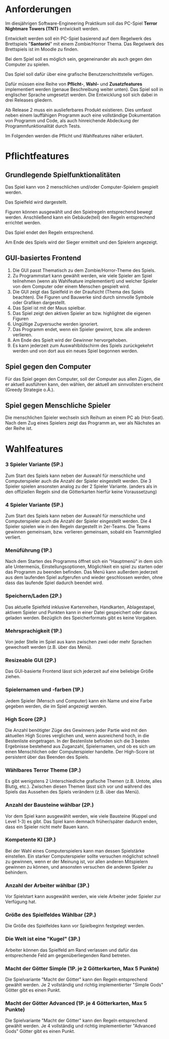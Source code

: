 # Anforderungen

Im diesjährigen Software-Engineering Praktikum soll das PC-Spiel **Terror Nightmare Towers (TNT)** entwickelt werden.

Entwickelt werden soll ein PC-Spiel basierend auf dem Regelwerk des Brettspiels "**Santorini**" mit einem Zombie/Horror Thema. Das Regelwerk des Brettspiels ist im Moodle zu finden.

Bei dem Spiel soll es möglich sein, gegeneinander als auch gegen den Computer zu spielen.

Das Spiel soll dafür über eine grafische Benutzerschnittstelle verfügen. 

Dafür müssen eine Reihe von **Pflicht-**, **Wahl-** und **Zusatzfeatures** implementiert werden (genaue Beschreibung weiter unten). Das Spiel soll in englischer Sprache umgesetzt werden. Die Entwicklung soll sich dabei in drei Releases gliedern.

Ab Release 2 muss ein auslieferbares Produkt existieren. Dies umfasst neben einem lauffähigen Programm auch eine vollständige Dokumentation von Programm und Code, als auch hinreichende Abdeckung der Programmfunktionalität durch Tests.

Im Folgenden werden die Pflicht und Wahlfeatures näher erläutert.


# Pflichtfeatures

## Grundlegende Spielfunktionalitäten

Das Spiel kann von 2 menschlichen und/oder Computer-Spielern gespielt werden.

Das Spielfeld wird dargestellt.

Figuren können ausgewählt und den Spielregeln entsprechend bewegt werden. Anschließend kann ein Gebäude(teil) den  Regeln entsprechend errichtet werden. 

Das Spiel endet den Regeln entsprechend. 

Am Ende des Spiels wird der Sieger ermittelt und den Spielern angezeigt.


## GUI-basiertes Frontend

 1. Die GUI passt Thematisch zu dem Zombie/Horror-Theme des Spiels.
 2. Zu Programmstart kann gewählt werden, wie viele Spieler am Spiel teilnehmen (wenn als Wahlfeature implementiert) und welcher Spieler von dem Computer oder einem Menschen gespielt wird.
 3. Die GUI zeigt das Spielfeld in der Draufsicht (Thema des Spiels beachten). Die Figuren und Bauwerke sind durch sinnvolle Symbole oder Grafiken dargestellt.
 4. Das Spiel ist mit der Maus spielbar.
 5. Das Spiel zeigt den aktiven Spieler an bzw. highlightet die eigenen Figuren 
 6. Ungültige Zugversuche werden ignoriert. 
 7. Das Programm endet, wenn ein Spieler gewinnt, bzw. alle anderen verlieren.
 8. Am Ende des Spielt wird der Gewinner hervorgehoben.
 9. Es kann jederzeit zum Auswahlbildschirm des Spiels zurückgekehrt werden und von dort aus ein neues Spiel begonnen werden.

## Spiel gegen den Computer

Für das Spiel gegen den Computer, soll der Computer aus allen Zügen, die er aktuell ausführen kann, den wählen, der aktuell am sinnvollsten erscheint (Greedy Strategie o.Ä.). 

## Spiel gegen Menschliche Spieler

Die menschlichen Spieler wechseln sich Reihum an einem PC ab (Hot-Seat). Nach dem Zug eines Spielers zeigt das Programm an, wer als Nächstes an der Reihe ist.

# Wahlfeatures

### 3 Spieler Variante (5P.)

Zum Start des Spiels kann neben der Auswahl für menschliche und Computerspieler auch die Anzahl der Spieler eingestellt werden. Die 3 Spieler spielen ansonsten analog zu der 2 Spieler Variante.
(anders als in den offiziellen Regeln sind die Götterkarten hierfür keine Voraussetzung)

### 4 Spieler Variante (5P.)

Zum Start des Spiels kann neben der Auswahl für menschliche und Computerspieler auch die Anzahl der Spieler eingestellt werden. Die 4 Spieler spielen wie in den Regeln dargestellt in 2er-Teams. Die Teams gewinnen gemeinsam, bzw. verlieren gemeinsam, sobald ein Teammitglied verliert.

### Menüführung (1P.)

Nach dem Starten des Programms öffnet sich ein "Hauptmenü" in dem sich alle Untermenüs, Einstellungsoptionen, Möglichkeit ein spiel zu starten oder das Programm zu beenden befinden. Das Menü kann außerdem jederzeit aus dem laufenden Spiel aufgerufen und wieder geschlossen werden, ohne dass das laufende Spiel dadurch beendet wird. 

### Speichern/Laden (2P.)

Das aktuelle Spielfeld inklusive Kartenreihen, Handkarten, Ablagestapel, aktivem Spieler und Punkten kann in einer Datei gespeichert oder daraus geladen werden. Bezüglich des Speicherformats gibt es keine Vorgaben.

### Mehrsprachigkeit (1P.)

Von jeder Stelle im Spiel aus kann zwischen zwei oder mehr Sprachen gewechselt werden (z.B. über das Menü). 

### Resizeable GUI (2P.)

Das GUI-basierte Frontend lässt sich jederzeit auf eine beliebige Größe ziehen.

### Spielernamen und -farben (1P.)

Jedem Spieler (Mensch und Computer) kann ein Name und eine Farbe gegeben werden, die im Spiel angezeigt werden.

### High Score (2P.)

Die Anzahl benötigter Züge des Gewinners jeder Partie wird mit den aktuellen High Scores verglichen und, wenn ausreichend hoch, in die Bestenliste eingetragen. In der Bestenliste befinden sich die 3 besten Ergebnisse bestehend aus Zuganzahl, Spielernamen, und ob es sich um einen Menschlichen oder Computerspieler handelte. Der High-Score ist persistent über das Beenden des Spiels.

### Wählbares Terror Theme (3P.)

Es gibt wenigstens 2 Unterschiedliche grafische Themen (z.B. Untote, alles Blutig, etc.). Zwischen diesen Themen lässt sich vor und während des Spiels das Aussehen des Spiels verändern (z.B. über das Menü).

### Anzahl der Bausteine wählbar (2P.)

Vor dem Spiel kann ausgewählt werden, wie viele Bausteine (Kuppel und Level 1-3) es gibt. Das Spiel kann demnach früher/später dadurch enden, dass ein Spieler nicht mehr Bauen kann.


### Kompetente KI (3P.)

Bei der Wahl eines Computerspielers kann man dessen Spielstärke einstellen. Ein starker Computerspieler sollte versuchen möglichst schnell zu gewinnen, wenn er der Meinung ist, vor allen anderen Mitspielern gewinnen zu können, und ansonsten versuchen die anderen Spieler zu behindern.


### Anzahl der Arbeiter wählbar (3P.)

Vor Spielstart kann ausgewählt werden, wie viele Arbeiter jeder Spieler zur Verfügung hat.


### Größe des Spielfeldes Wählbar (2P.)

Die Größe des Spielfeldes kann vor Spielbeginn festgelegt werden. 

### Die Welt ist eine "Kugel" (3P.)

Arbeiter können das Spielfeld am Rand verlassen und dafür das entsprechende Feld am gegenüberliegenden Rand betreten.

### Macht der Götter Simple (1P. je 2 Götterkarten, Max 5 Punkte)

Die Spielvariante "Macht der Götter" kann den Regeln entsprechend gewählt werden. Je 2 vollständig und richtig implementierter "Simple Gods" Götter gibt es einen Punkt.

### Macht der Götter Advanced (1P. je 4 Götterkarten, Max 5 Punkte)

Die Spielvariante "Macht der Götter" kann den Regeln entsprechend gewählt werden. Je 4 vollständig und richtig implementierter "Advanced Gods" Götter gibt es einen Punkt.
